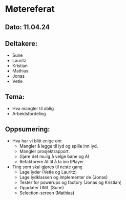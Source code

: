 # Møtereferat
## Dato: 11.04.24

## Deltakere:
* Sune
* Lauritz
* Kristian
* Mathias
* Jonas
* Vetle

## Tema:
* Hva mangler til oblig
* Arbeidsfordeling

## Oppsumering: 
* Hva har vi blitt enige om:
    - Mangler å legge til lyd og spille inn lyd.
    - Mangler prosjektrapport.
    - Gjøre det mulig å velge bane og AI
    - Refaktorere AI til å ta inn IPlayer
* Ting som skal gjøres til neste gang
    - Lage lyder (Vetle og Lauritz)
    - Lage lydklassen og implementer de (Jonas)
    - Tester for powerups og factory (Jonas og Kristian)
    - Oppdater UML (Sune)
    - Selection-screen (Mathias)